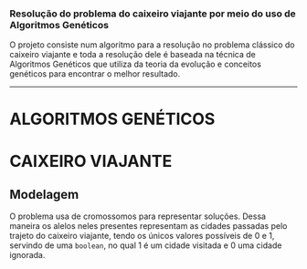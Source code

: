 
### Resolução do problema do caixeiro viajante por meio do uso de Algoritmos Genéticos 

O projeto consiste num algoritmo para a resolução no problema clássico do caixeiro viajante e toda a resolução dele é baseada na técnica de Algoritmos Genéticos que utiliza da teoria da evolução e conceitos genéticos para encontrar o melhor resultado.

---
# ALGORITMOS GENÉTICOS 

# CAIXEIRO VIAJANTE

## Modelagem
    
O problema usa de cromossomos para representar soluções. Dessa maneira os alelos neles presentes representam as cidades passadas pelo trajeto do caixeiro viajante, tendo os únicos valores possíveis de 0 e 1, servindo de uma <code>boolean</code>, no qual 1 é um cidade visitada e 0 uma cidade ignorada. 
